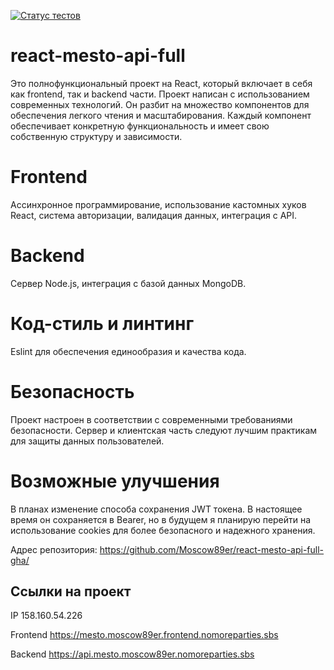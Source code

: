 [![Статус тестов](../../actions/workflows/tests.yml/badge.svg)](../../actions/workflows/tests.yml)

# react-mesto-api-full
Это полнофункциональный проект на React, который включает в себя как frontend, так и backend части. Проект написан с использованием современных технологий. Он разбит на множество компонентов для обеспечения легкого чтения и масштабирования. Каждый компонент обеспечивает конкретную функциональность и имеет свою собственную структуру и зависимости.

# Frontend
Ассинхронное программирование,
использование кастомных хуков React,
система авторизации,
валидация данных,
интеграция с API.

# Backend
Сервер Node.js,
интеграция с базой данных MongoDB.

# Код-стиль и линтинг
Eslint для обеспечения единообразия и качества кода.

# Безопасность
Проект настроен в соответствии с современными требованиями безопасности. Сервер и клиентская часть следуют лучшим практикам для защиты данных пользователей.

# Возможные улучшения
В планах изменение способа сохранения JWT токена. В настоящее время он сохраняется в Bearer, но в будущем я планирую перейти на использование cookies для более безопасного и надежного хранения.

Адрес репозитория: https://github.com/Moscow89er/react-mesto-api-full-gha/

## Ссылки на проект

IP 158.160.54.226

Frontend https://mesto.moscow89er.frontend.nomoreparties.sbs

Backend https://api.mesto.moscow89er.nomoreparties.sbs
